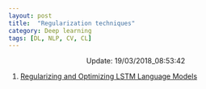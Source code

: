 ```yaml
---
layout: post
title:  "Regularization techniques"
category: Deep learning
tags: [DL, NLP, CV, CL]
---
```






<center> Update: 19/03/2018_08:53:42</center>

  	
1. [ Regularizing and Optimizing LSTM Language Models](https://rawgit.com/elbayadm/PaperNotes/master/notes/regularization/2017-Regularizing-and-Optimizing-LSTM-Language-Models.html)
